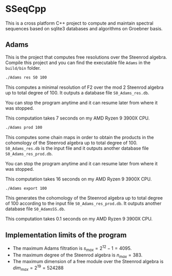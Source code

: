 # SSeqCpp
This is a cross platform C++ project to compute and maintain spectral sequences based on sqlite3 databases and algorithms on Groebner basis.

## Adams
This is the project that computes free resolutions over the Steenrod algebra. Compile this project and you can find the executable file `Adams` in the `build/bin` folder.
```bash
./Adams res S0 100
```
This computes a minimal resolution of F2 over the mod 2 Steenrod algebra up to total degree of 100. It outputs a database file `S0_Adams_res.db`.

You can stop the program anytime and it can resume later from where it was stopped.

This computation takes 7 seconds on my AMD Ryzen 9 3900X CPU.

```bash
./Adams prod 100
```
This computes some chain maps in order to obtain the products in the cohomology of the Steenrod algebra up to total degree of 100. `S0_Adams_res.db` is the input file and it outputs another database file `S0_Adams_res_prod.db`.

You can stop the program anytime and it can resume later from where it was stopped.

This computation takes 16 seconds on my AMD Ryzen 9 3900X CPU.

```bash
./Adams export 100
```
This generates the cohomology of the Steenrod algebra up to total degree of 100 according to the input file `S0_Adams_res_prod.db`. It outputs another database file `S0_AdamsSS.db`.

This computation takes 0.1 seconds on my AMD Ryzen 9 3900X CPU.

## Implementation limits of the program
- The maximum Adams filtration is $s_{max}=2^{12}-1=4095$.
- The maximum degree of the Steenrod algebra is $n_{max}=383$.
- The maximum dimension of a free module over the Steenrod algebra is $dim_{max}=2^{19}=524288$